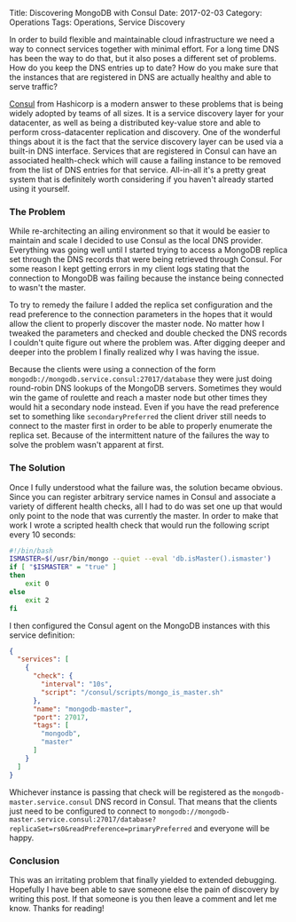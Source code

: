 Title: Discovering MongoDB with Consul
Date: 2017-02-03
Category: Operations
Tags: Operations, Service Discovery

In order to build flexible and maintainable cloud infrastructure we need a way to connect services together with minimal effort. For a long time DNS has been the way to do that, but it also poses a different set of problems. How do you keep the DNS entries up to date? How do you make sure that the instances that are registered in DNS are actually healthy and able to serve traffic?

[Consul]() from Hashicorp is a modern answer to these problems that is being widely adopted by teams of all sizes. It is a service discovery layer for your datacenter, as well as being a distributed key-value store and able to perform cross-datacenter replication and discovery. One of the wonderful things about it is the fact that the service discovery layer can be used via a built-in DNS interface. Services that are registered in Consul can have an associated health-check which will cause a failing instance to be removed from the list of DNS entries for that service. All-in-all it's a pretty great system that is definitely worth considering if you haven't already started using it yourself.

### The Problem

While re-architecting an ailing environment so that it would be easier to maintain and scale I decided to use Consul as the local DNS provider. Everything was going well until I started trying to access a MongoDB replica set through the DNS records that were being retrieved through Consul. For some reason I kept getting errors in my client logs stating that the connection to MongoDB was failing because the instance being connected to wasn't the master.

To try to remedy the failure I added the replica set configuration and the read preference to the connection parameters in the hopes that it would allow the client to properly discover the master node. No matter how I tweaked the parameters and checked and double checked the DNS records I couldn't quite figure out where the problem was. After digging deeper and deeper into the problem I finally realized why I was having the issue.

Because the clients were using a connection of the form `mongodb://mongodb.service.consul:27017/database` they were just doing round-robin DNS lookups of the MongoDB servers. Sometimes they would win the game of roulette and reach a master node but other times they would hit a secondary node instead. Even if you have the read preference set to something like `secondaryPreferred` the client driver still needs to connect to the master first in order to be able to properly enumerate the replica set. Because of the intermittent nature of the failures the way to solve the problem wasn't apparent at first.

### The Solution

Once I fully understood what the failure was, the solution became obvious. Since you can register arbitrary service names in Consul and associate a variety of different health checks, all I had to do was set one up that would only point to the node that was currently the master. In order to make that work I wrote a scripted health check that would run the following script every 10 seconds:

```bash
#!/bin/bash
ISMASTER=$(/usr/bin/mongo --quiet --eval 'db.isMaster().ismaster')
if [ "$ISMASTER" = "true" ]
then
    exit 0
else
    exit 2
fi
```

I then configured the Consul agent on the MongoDB instances with this service definition:

```JSON
{
  "services": [
    {
      "check": {
        "interval": "10s",
        "script": "/consul/scripts/mongo_is_master.sh"
      },
      "name": "mongodb-master",
      "port": 27017,
      "tags": [
        "mongodb",
        "master"
      ]
    }
  ]
}
```

Whichever instance is passing that check will be registered as the `mongodb-master.service.consul` DNS record in Consul. That means that the clients just need to be configured to connect to `mongodb://mongodb-master.service.consul:27017/database?replicaSet=rs0&readPreference=primaryPreferred` and everyone will be happy.

### Conclusion

This was an irritating problem that finally yielded to extended debugging. Hopefully I have been able to save someone else the pain of discovery by writing this post. If that someone is you then leave a comment and let me know. Thanks for reading!
